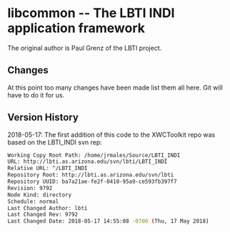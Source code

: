 # libcommon -- The LBTI INDI application framework

The original author is Paul Grenz of the LBTI project.

## Changes

At this point too many changes have been made list them all here.  Git will have to do it for us.
  

## Version History

2018-05-17: The first addition of this code to the XWCToolkit repo was based on the LBTI_INDI svn rep:
```bash
Working Copy Root Path: /home/jrmales/Source/LBTI_INDI
URL: http://lbti.as.arizona.edu/svn/lbti/LBTI_INDI
Relative URL: ^/LBTI_INDI
Repository Root: http://lbti.as.arizona.edu/svn/lbti
Repository UUID: ba7a21ae-fe2f-0410-95a9-ce593fb397f7
Revision: 9792
Node Kind: directory
Schedule: normal
Last Changed Author: lbti
Last Changed Rev: 9792
Last Changed Date: 2018-05-17 14:55:08 -0700 (Thu, 17 May 2018)
```
